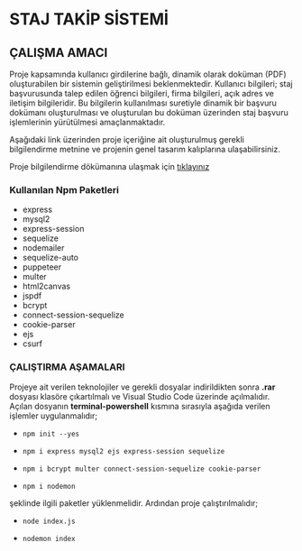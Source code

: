 # STAJ TAKİP SİSTEMİ

## ÇALIŞMA AMACI

Proje kapsamında kullanıcı girdilerine bağlı, dinamik olarak doküman (PDF)
oluşturabilen bir sistemin geliştirilmesi beklenmektedir. Kullanıcı bilgileri; staj
başvurusunda talep edilen öğrenci bilgileri, firma bilgileri, açık adres ve iletişim
bilgileridir. Bu bilgilerin kullanılması suretiyle dinamik bir başvuru dokümanı
oluşturulması ve oluşturulan bu doküman üzerinden staj başvuru işlemlerinin
yürütülmesi amaçlanmaktadır. 

Aşağıdaki link üzerinden proje içeriğine ait oluşturulmuş gerekli bilgilendirme metnine ve projenin genel tasarım kalıplarına ulaşabilirsiniz.

Proje bilgilendirme dökümanına ulaşmak için [tıklayınız](https://drive.google.com/file/d/18SocTw9Kop8EgYFbXkPd7h-qSzs0Vm1l/view?usp=share_link)


### Kullanılan Npm Paketleri

- express
- mysql2
- express-session
- sequelize
- nodemailer
- sequelize-auto
- puppeteer
- multer
- html2canvas
- jspdf
- bcrypt
- connect-session-sequelize
- cookie-parser
- ejs
- csurf

### ÇALIŞTIRMA AŞAMALARI

Projeye ait verilen teknolojiler ve gerekli dosyalar indirildikten sonra **.rar** dosyası klasöre çıkartılmalı ve Visual Studio Code üzerinde açılmalıdır. Açılan dosyanın **terminal-powershell** kısmına sırasıyla aşağıda verilen işlemler uygulanmalıdır;

- ```
  npm init --yes
  ```

- ```
  npm i express mysql2 ejs express-session sequelize 
  ```
  
- ```
  npm i bcrypt multer connect-session-sequelize cookie-parser
  ```
- ```
  npm i nodemon  
  ```
  
şeklinde ilgili paketler yüklenmelidir. Ardından proje çalıştırılmalıdır;

- ```
  node index.js  
  ```
- ```
  nodemon index  
  ```
